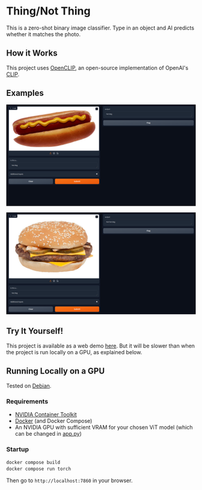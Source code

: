 # Thing/Not Thing
This is a zero-shot binary image classifier. Type in an object and AI predicts whether it matches the photo.

## How it Works

This project uses [OpenCLIP](https://github.com/mlfoundations/open_clip), an open-source implementation of OpenAI's [CLIP](https://arxiv.org/abs/2103.00020).

## Examples

![Hot Dog Detected](/readme-images/HotDog.png?raw=true)

![Hot Dog Not Detected](/readme-images/NotHotDog.png?raw=true)

## Try It Yourself!

This project is available as a web demo [here](https://huggingface.co/spaces/jbinvnt/thing-not-thing). But it will be slower than when the project is run locally on a GPU, as explained below.

## Running Locally on a GPU

Tested on [Debian](https://debian.org).

### Requirements

- [NVIDIA Container Toolkit](https://docs.nvidia.com/datacenter/cloud-native/container-toolkit/latest/install-guide.html)
- [Docker](https://docs.docker.com/engine/install/) (and Docker Compose)
- An NVIDIA GPU with sufficient VRAM for your chosen ViT model (which can be changed in [app.py](app.py))

### Startup

```bash
docker compose build
docker compose run torch
```

Then go to `http://localhost:7860` in your browser.